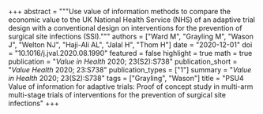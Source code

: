 +++
abstract = """Use value of information methods to compare the economic value to the UK National Health Service (NHS) of an adaptive trial design with a conventional design on interventions for the prevention of surgical site infections (SSI)."""
authors = ["Ward M", "Grayling M", "Wason J", "Welton NJ", "Haji-Ali AL", "Jalal H", "Thom H"]
date = "2020-12-01"
doi = "10.1016/j.jval.2020.08.1990"
featured = false
highlight = true
math = true
publication = "*Value in Health* 2020; 23(S2):S738"
publication_short = "*Value Health* 2020; 23:S738"
publication_types = ["1"]
summary = "*Value in Health* 2020; 23(S2):S738"
tags = ["Grayling", "Wason"]
title = "PSU4 Value of information for adaptive trials: Proof of concept study in multi-arm multi-stage trials of interventions for the prevention of surgical site infections"
+++
